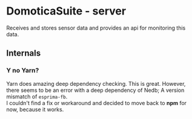 # DomoticaSuite - server

Receives and stores sensor data and provides an api for monitoring this data.

## Internals

### Y no Yarn?

Yarn does amazing deep dependency checking. This is great.
However, there seems to be an error with a deep dependency of Nedb; A version mismatch of `esprima-fb`.<br>
I couldn't find a fix or workaround and decided to move back to **npm** for now, because it works.
